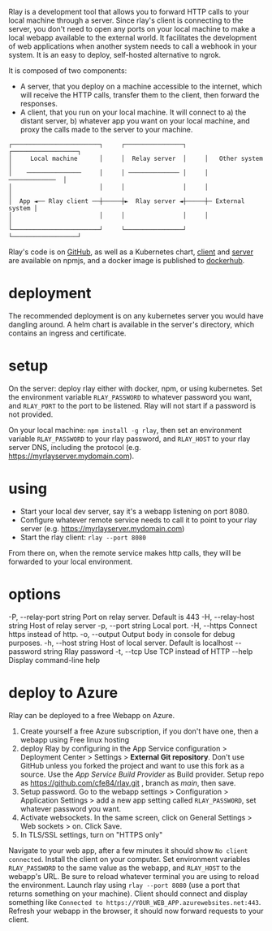 Rlay is a development tool that allows you to forward HTTP calls to your local machine through a server. Since rlay's client is connecting to the server, you don't need to open any ports on your local machine to make a local webapp available to the external world. It facilitates the development of web applications when another system needs to call a webhook in your system. It is an easy to deploy, self-hosted alternative to ngrok.

It is composed of two components:

- A server, that you deploy on a machine accessible to the internet, which will receive the HTTP calls, transfer them to the client, then forward the responses.
- A client, that you run on your local machine. It will connect to a) the distant server, b) whatever app you want on your local machine, and proxy the calls made to the server to your machine.


```
┌────────────────────────┐     ┌────────────────┐     ┌──────────────────┐
│     Local machine      │     │  Relay server  │     │   Other system   │
│    ───────────────     │     │ ────────────── │     │   ─────────────  │
│                        │     │                │     │                  │
│  App ◄── Rlay client ──┼─────┼►  Rlay server ◄┼─────┼─ External system │
│                        │     │                │     │                  │
└────────────────────────┘     └────────────────┘     └──────────────────┘
```

Rlay's code is on [GitHub](https://github.com/cfe84/rlay), as well as a Kubernetes chart, [client](https://www.npmjs.com/package/rlay) and [server](https://www.npmjs.com/package/rlay-server) are available on npmjs, and a docker image is published to [dockerhub](https://hub.docker.com/repository/docker/cfe84/rlay).

# deployment

The recommended deployment is on any kubernetes server you would have dangling around. A helm chart is available in the server's directory, which contains an ingress and certificate.

# setup

On the server: deploy rlay either with docker, npm, or using kubernetes. Set the environment variable `RLAY_PASSWORD` to whatever password you want, and `RLAY_PORT` to the port to be listened. Rlay will not start if a password is not provided.

On your local machine: `npm install -g rlay`, then set an environment variable `RLAY_PASSWORD` to your rlay password, and `RLAY_HOST` to your rlay server DNS, including the protocol (e.g. https://myrlayserver.mydomain.com).

# using

- Start your local dev server, say it's a webapp listening on port 8080.
- Configure whatever remote service needs to call it to point to your rlay server (e.g. https://myrlayserver.mydomain.com)
- Start the rlay client: `rlay --port 8080`

From there on, when the remote service makes http calls, they will be forwarded to your local environment.

# options

-P, --relay-port string   Port on relay server. Default is 443
-H, --relay-host string   Host of relay server
-p, --port string         Local port.
-H, --https               Connect https instead of http.
-o, --output              Output body in console for debug purposes.
-h, --host string         Host of local server. Default is localhost
--password string         Rlay password
-t, --tcp                 Use TCP instead of HTTP
--help                    Display command-line help

# deploy to Azure

Rlay can be deployed to a free Webapp on Azure.

1. Create yourself a free Azure subscription, if you don't have one, then a webapp using Free linux hosting
2. deploy Rlay by configuring in the App Service configuration > Deployment Center > Settings > **External Git repository**. Don't use GitHub unless you forked the project and want to use this fork as a source. Use the _App Service Build Provider_ as Build provider. Setup repo as https://github.com/cfe84/rlay.git
, branch as _main_, then save.
3. Setup password. Go to the webapp settings > Configuration > Application Settings > add a new app setting called `RLAY_PASSWORD`, set whatever password you want.
4. Activate websockets. In the same screen, click on General Settings > Web sockets > on. Click Save.
5. In TLS/SSL settings, turn on "HTTPS only"

Navigate to your web app, after a few minutes it should show `No client connected`. Install the client on your computer. Set environment variables `RLAY_PASSWORD` to the same value as the webapp, and `RLAY_HOST` to the webapp's URL. Be sure to reload whatever terminal you are using to reload the environment. Launch rlay using `rlay --port 8080` (use a port that returns something on your machine). Client should connect and display something like `Connected to https://YOUR_WEB_APP.azurewebsites.net:443`. Refresh your webapp in the browser, it should now forward requests to your client.

<!--[![Deploy To Azure](https://raw.githubusercontent.com/Azure/azure-quickstart-templates/master/1-CONTRIBUTION-GUIDE/images/deploytoazure.svg?sanitize=true)](https://portal.azure.com/#create/Microsoft.Template/uri/https%3A%2F%2Fraw.githubusercontent.com%2Fcfe84%2Frlay%2Fmaster%2Fazure-deploy%2Fazuredeploy.json) -->
